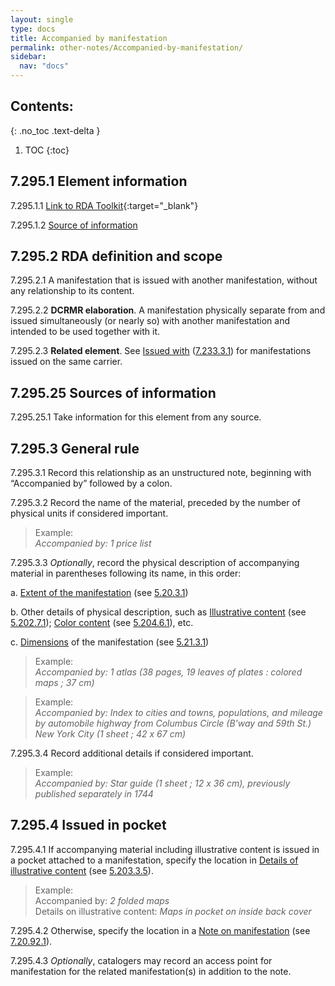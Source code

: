 ```yaml
---
layout: single
type: docs
title: Accompanied by manifestation
permalink: other-notes/Accompanied-by-manifestation/
sidebar:
  nav: "docs"
---
```


## Contents:
{: .no_toc .text-delta }

1. TOC
{:toc}

## 7.295.1 Element information

<a name="7.295.1.1">7.295.1.1</a> [Link to RDA Toolkit](https://beta.rdatoolkit.org/Content/Index?externalId=en-US_ala-c700044a-97ee-3f4b-8ac3-2139c2e827ca){:target="_blank"}

<a name="7.295.1.2">7.295.1.2</a> [Source of information](/DCRMR/other-notes/)

## 7.295.2 RDA definition and scope

<a name="7.295.2.1">7.295.2.1</a> A manifestation that is issued with another manifestation, without any relationship to its content.

<a name="7.295.2.2">7.295.2.2</a> **DCRMR elaboration**. A manifestation physically separate from and issued simultaneously (or nearly so) with another manifestation and intended to be used together with it.

<a name="7.295.2.3">7.295.2.3</a> **Related element**. See [Issued with](/DCRMR/other-notes/Issued-with/) ([7.233.3.1](/DCRMR/other-notes/Issued-with/#7.233.3.1)) for manifestations issued on the same carrier.

## 7.295.25 Sources of information

<a name="7.295.25.1">7.295.25.1</a> Take information for this element from any source.

## 7.295.3 General rule

<a name="7.295.3.1">7.295.3.1</a> Record this relationship as an unstructured note, beginning with “Accompanied by” followed by a colon.

<a name="7.295.3.2">7.295.3.2</a> Record the name of the material, preceded by the number of physical units if considered important.

> Example:  
> <CITE>Accompanied by: 1 price list</CITE>

<a name="7.295.3.3">7.295.3.3</a> *Optionally*, record the physical description of accompanying material in parentheses following its name, in this order:

a.	[Extent of the manifestation](/DCRMR/phys-desc/Extent-of-manifestation/) (see [5.20.3.1](/DCRMR/phys-desc/Extent-of-manifestation/#5.20.3.1)) 

b.	Other details of physical description, such as [Illustrative content](/DCRMR/phys-desc/Illustrative-content/) (see [5.202.7.1](/DCRMR/phys-desc/Illustrative-content/#5.202.7.1)); [Color content](/DCRMR/phys-desc/Color-content) (see [5.204.6.1](/DCRMR/phys-desc/Color-content/#5.204.6.1)), etc.

c.	[Dimensions](/DCRMR/phys-desc/Dimensions/) of the manifestation (see [5.21.3.1](/DCRMR/phys-desc/Dimensions/#5.21.3.1))

>Example:  
> <CITE>Accompanied by: 1 atlas (38 pages, 19 leaves of plates : colored maps ; 37 cm)</CITE>

>Example:  
> <CITE>Accompanied by: Index to cities and towns, populations, and mileage by automobile highway from Columbus Circle (B'way and 59th St.) New York City (1 sheet ; 42 x 67 cm)</CITE>

<a name="7.295.3.4">7.295.3.4</a> Record additional details if considered important. 

>Example:  
> <CITE>Accompanied by: Star guide (1 sheet ; 12 x 36 cm), previously published separately in 1744 </CITE>

## 7.295.4 Issued in pocket

<a name="7.295.4.1">7.295.4.1</a> If accompanying material including illustrative content is issued in a pocket attached to a manifestation, specify the location in [Details of illustrative content](/DCRMR/phys-desc/Details-of-illustrative-content/) (see [5.203.3.5](/DCRMR/phys-desc/Details-of-illustrative-content/#5.203.3.5)). 

>Example:  
> Accompanied by: <CITE>2 folded maps</CITE>  
> Details on illustrative content: <CITE>Maps in pocket on inside back cover</CITE>

<a name="7.295.4.2">7.295.4.2</a> Otherwise, specify the location in a [Note on manifestation](/DCRMR/other-notes/Note-on-manifestation/) (see [7.20.92.1](/DCRMR/other-notes/Note-on-manifestation/#7.20.92.1)).

<a name="7.295.4.3">7.295.4.3</a>  *Optionally*, catalogers may record an access point for manifestation for the related manifestation(s) in addition to the note. 